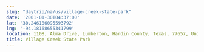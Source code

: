 ```yaml
---
slug: "daytrip/na/us/village-creek-state-park"
date: '2001-01-30T04:37:00'
lat: '30.246186095593792'
lng: '-94.18168655341799'
location: 1108, Alma Drive, Lumberton, Hardin County, Texas, 77657, United States
title: Village Creek State Park
---
```



